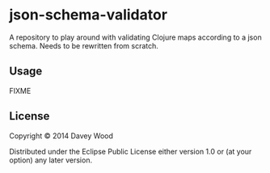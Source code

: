 # json-schema-validator

A repository to play around with validating Clojure maps according to a json schema. Needs to be rewritten from scratch.

## Usage

FIXME

## License

Copyright © 2014 Davey Wood

Distributed under the Eclipse Public License either version 1.0 or (at
your option) any later version.
